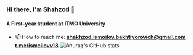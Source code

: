 ### Hi there, I'm Shahzod 👋

#### A First-year student at ITMO University



- 📫 How to reach me: **shakhzod.ismoilov.bakhtiyorovich@gmail.com**,  **<a href="https://t.me/ismoilovv18">t.me/ismoilovv18</a>**
![Anurag's GitHub stats](https://github-readme-stats.vercel.app/api?ismoilov18=anuraghazra&show_icons=true&theme=radical)
